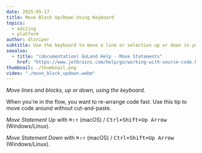 ```yaml
---
date: 2025-05-17
title: Move Block Up/Down Using Keyboard
topics:
  - editing
  - platform
author: dlsniper
subtitle: Use the keyboard to move a line or selection up or down in your file.
seealso:
  - title: "(documentation) GoLand Help - Move Statements"
    href: "https://www.jetbrains.com/help/go/working-with-source-code.html#move-statements"
thumbnail: ./thumbnail.png
video: "./move_block_updown.webm"
---
```


_Move lines and blocks, up or down, using the keyboard._

When you're in the flow, you want to re-arrange code fast.
Use this tip to move code around without cut-and-paste.

_Move Statement Up_ with <kbd>⌘⇧↑</kbd> (macOS) / <kbd>Ctrl+Shift+Up Arrow</kbd> (Windows/Linux).

_Move Statement Down_ with <kbd>⌘⇧↑</kbd> (macOS) / <kbd>Ctrl+Shift+Up Arrow</kbd> (Windows/Linux).
